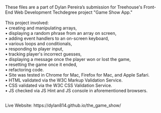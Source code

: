 ﻿These files are a part of Dylan Pereira’s submission for Treehouse's Front-End Web Development Techdegree project "Game Show App." <br/>
<br/>
This project involved: <br/>
• creating and manipulating arrays, <br/>
• displaying a random phrase from an array on screen, <br/>
• adding event handlers to an on-screen keyboard, <br/>
• various loops and conditionals, <br/>
• responding to player input, <br/>
• tracking player's incorrect guesses, <br/>
• displaying a message once the player won or lost the game, <br/>
• resetting the game once it ended, <br/>
• refactoring code. <br/>
• Site was tested in Chrome for Mac, Firefox for Mac, and Apple Safari. <br/>
• HTML validated via the W3C Markup Validation Service. <br/>
• CSS validated via the W3C CSS Validation Service. <br/>
• JS checked via JS Hint and JS console in aforementioned browsers. <br/>

<br/>
Live Website: https://dylan814.github.io/the_game_show/
